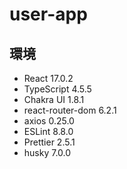 # user-app

## 環境

- React 17.0.2
- TypeScript 4.5.5
- Chakra UI 1.8.1
- react-router-dom 6.2.1
- axios 0.25.0
- ESLint 8.8.0
- Prettier 2.5.1
- husky 7.0.0
